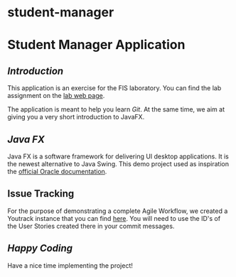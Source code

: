 # student-manager
# **Student Manager Application**

## _Introduction_
This application is an exercise for the FIS laboratory. You can find the lab assignment on the [lab web page](http://labs.cs.upt.ro/~oose/pmwiki.php/FSE/LAB2019).

The application is meant to help you learn _Git_. At the same time, we aim at giving you a very short introduction to JavaFX.

## _Java FX_
Java FX is a software framework for delivering UI desktop applications. It is the newest alternative to Java Swing.
This demo project used as inspiration the [official Oracle documentation](https://docs.oracle.com/javafx/2/get_started/form.htm).

## Issue Tracking
For the purpose of demonstrating a complete Agile Workflow, we created a Youtrack instance that you can find [here](https://upt-fis.myjetbrains.com/youtrack/issues/SM?q=sort%20by:%20Created%20asc). You will need to use the ID's of the User Stories created there in your commit messages.

## _Happy Coding_
Have a nice time implementing the project!
